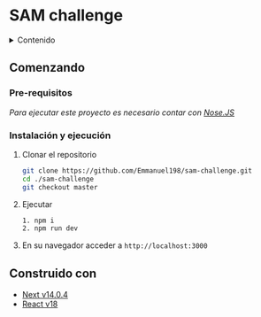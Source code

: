 # SAM challenge

<!-- TABLE OF CONTENTS -->
<details>
  <summary>Contenido</summary>
  <ol>
    <li>
      <a href="#comenzando">Comenzando</a>
      <ul>
        <li><a href="#pre-requisitos">Pre-requisitos</a></li>
      </ul>
        <ul>
        <li><a href="#instalación-y-ejecución">Instalación y ejecución</a></li>
      </ul>
    </li>
    <li><a href="#construido-con">Tecnologias usadas</a></li>
    <li><a href="#contacto">Contacto</a></li>
  </ol>
</details>


## Comenzando 

### Pre-requisitos 
_Para ejecutar este proyecto es necesario contar con [Nose.JS](https://www.npmjs.com/package/npm)_


### Instalación y ejecución

1. Clonar el repositorio
   ```sh
   git clone https://github.com/Emmanuel198/sam-challenge.git
   cd ./sam-challenge
   git checkout master
   ```

2. Ejecutar
   ```sh
   1. npm i
   2. npm run dev
   ```
   
4. En su navegador acceder a `http://localhost:3000`

## Construido con 

* [Next v14.0.4](https://nextjs.org/)
* [React v18](https://es.reactjs.org/)